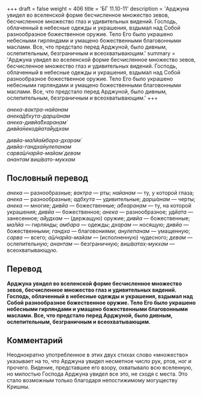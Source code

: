 +++
draft = false
weight = 406
title = 'БГ 11.10-11'
description = 'Арджуна увидел во вселенской форме бесчисленное множество зевов, бесчисленное множество глаз и удивительных видений. Господь, облаченный в небесные одежды и украшения, вздымал над Собой разнообразное божественное оружие. Тело Его было украшено небесными гирляндами и умащено божественными благовонными маслами. Все, что предстало перед Арджуной, было дивным, ослепительным, безграничным и всеохватывающим.'
summary = 'Арджуна увидел во вселенской форме бесчисленное множество зевов, бесчисленное множество глаз и удивительных видений. Господь, облаченный в небесные одежды и украшения, вздымал над Собой разнообразное божественное оружие. Тело Его было украшено небесными гирляндами и умащено божественными благовонными маслами. Все, что предстало перед Арджуной, было дивным, ослепительным, безграничным и всеохватывающим.'
+++

_анека-вактра-найанам  
анека̄дбхута-дарш́анам  
анека-дивйа̄бхаран̣ам̇  
дивйа̄некодйата̄йудхам_

_дивйа-ма̄лйа̄мбара-дхарам̇  
дивйа-гандха̄нулепанам  
сарва̄ш́чарйа-майам̇ девам  
анантам̇ виш́вато-мукхам_

## Пословный перевод

_анека_ — разнообразные; _вактра_ — рты; _найанам_ — ту, у которой глаза; _анека_ — разнообразные; _адбхута_ — удивительные; _дарш́анам_ — черты; _анека_ — многие; _дивйа_ — божественные; _а̄бхаран̣ам_ — ту, на которой украшения; _дивйа_ — божественное; _анека_ — разнообразное; _удйата_ — занесенное; _а̄йудхам_ — (держащую) оружие; _дивйа_ — божественные; _ма̄лйа_ — гирлянды; _амбара_ — одежды; _дхарам_ — носящую; _дивйа_ — божественными; _гандха_ — благовониями; _анулепанам_ — умащенную; _сарва_ — всего; _а̄ш́чарйа_\-_майам_ — (исполненную) чудесного; _девам_ — ослепительную; _анантам_ — безграничную; _виш́ватах̣_\-_мукхам_ — всеохватывающую.

## Перевод

**Арджуна увидел во вселенской форме бесчисленное множество зевов, бесчисленное множество глаз и удивительных видений. Господь, облаченный в небесные одежды и украшения, вздымал над Собой разнообразное божественное оружие. Тело Его было украшено небесными гирляндами и умащено божественными благовонными маслами. Все, что предстало перед Арджуной, было дивным, ослепительным, безграничным и всеохватывающим.**

## Комментарий

Неоднократно употребленное в этих двух стихах слово «множество» указывает на то, что Арджуна увидел несметное число рук, ртов, ног и прочего. Видение, представшее его взору, охватывало всю вселенную, но милостью Господа Арджуна увидел все это, не сходя с места. Это стало возможным только благодаря непостижимому могуществу Кришны.
